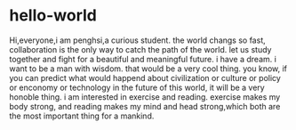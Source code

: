 # hello-world

Hi,everyone,i am penghsi,a curious student. the world changs so fast, collaboration is the only way to catch the path of the world. let us study together and fight for a beautiful and meaningful future.
i have a dream. i want to be a man with wisdom. that would be a very cool thing. you know, if you can predict what would happend about civilization or culture or policy or enconomy or technology in the future of this world, it will be a very honoble thing.
i am interested in exercise and reading. exercise makes my body strong, and reading makes my mind and head strong,which both are the most important thing for a mankind.
